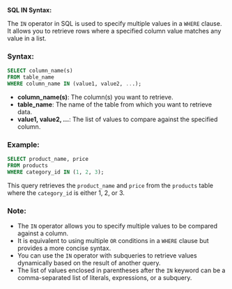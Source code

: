 **SQL IN Syntax:**

The `IN` operator in SQL is used to specify multiple values in a `WHERE` clause. It allows you to retrieve rows where a specified column value matches any value in a list.

### Syntax:

```sql
SELECT column_name(s)
FROM table_name
WHERE column_name IN (value1, value2, ...);
```

- **column_name(s)**: The column(s) you want to retrieve.
- **table_name**: The name of the table from which you want to retrieve data.
- **value1, value2, ...**: The list of values to compare against the specified column.

### Example:

```sql
SELECT product_name, price
FROM products
WHERE category_id IN (1, 2, 3);
```

This query retrieves the `product_name` and `price` from the `products` table where the `category_id` is either 1, 2, or 3.

### Note:

- The `IN` operator allows you to specify multiple values to be compared against a column.
- It is equivalent to using multiple `OR` conditions in a `WHERE` clause but provides a more concise syntax.
- You can use the `IN` operator with subqueries to retrieve values dynamically based on the result of another query.
- The list of values enclosed in parentheses after the `IN` keyword can be a comma-separated list of literals, expressions, or a subquery.
